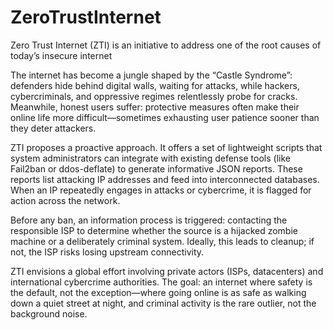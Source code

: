 # ZeroTrustInternet
Zero Trust Internet (ZTI) is an initiative to address one of the root causes of today’s insecure internet

The internet has become a jungle shaped by the “Castle Syndrome”: defenders hide behind digital walls, waiting for attacks, while hackers, cybercriminals, and oppressive regimes relentlessly probe for cracks. Meanwhile, honest users suffer: protective measures often make their online life more difficult—sometimes exhausting user patience sooner than they deter attackers.

ZTI proposes a proactive approach. It offers a set of lightweight scripts that system administrators can integrate with existing defense tools (like Fail2ban or ddos-deflate) to generate informative JSON reports. These reports list attacking IP addresses and feed into interconnected databases. When an IP repeatedly engages in attacks or cybercrime, it is flagged for action across the network.

Before any ban, an information process is triggered: contacting the responsible ISP to determine whether the source is a hijacked zombie machine or a deliberately criminal system. Ideally, this leads to cleanup; if not, the ISP risks losing upstream connectivity.

ZTI envisions a global effort involving private actors (ISPs, datacenters) and international cybercrime authorities. The goal: an internet where safety is the default, not the exception—where going online is as safe as walking down a quiet street at night, and criminal activity is the rare outlier, not the background noise.

